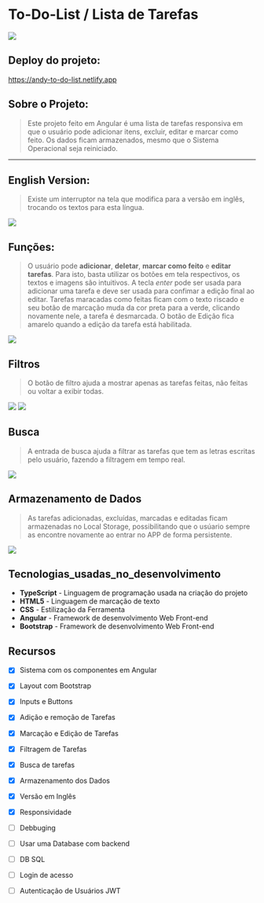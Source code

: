 # To-Do-List / Lista de Tarefas

<img src="src/assets/images/App-To-Do-List.png"/>

## Deploy do projeto:

<https://andy-to-do-list.netlify.app>

## Sobre o Projeto:

> Este projeto feito em Angular é uma lista de tarefas responsiva em que o usuário pode adicionar itens, excluir, editar e marcar como feito. Os dados ficam armazenados, mesmo que o Sistema Operacional seja reiniciado.

<hr>

## English Version:

> Existe um interruptor na tela que modifica para a versão em inglês, trocando os textos para esta língua.

<img src="src/assets/images/versions.png"/>

## Funções:

> O usuário pode **adicionar**, **deletar**, **marcar como feito** e **editar tarefas**. Para isto, basta utilizar os botões em tela respectivos,
os textos e imagens são intuitivos. A tecla *enter* pode ser usada para adicionar uma tarefa e deve ser usada para confimar a edição final ao editar.
> Tarefas maracadas como feitas ficam com o texto riscado e seu botão de marcação muda da cor preta para a verde, clicando novamente nele, a tarefa é desmarcada. O botão de Edição fica amarelo quando a edição
da tarefa está habilitada.

<img src="src/assets/images/Edição.png"/>

## Filtros

> O botão de filtro ajuda a mostrar apenas as tarefas feitas, não feitas ou voltar a exibir todas.

<img src="src/assets/images/Filtro.png"/>
<img src="src/assets/images/Done_Undone.png"/>

## Busca

> A entrada de busca ajuda a filtrar as tarefas que tem as letras escritas pelo usuário, fazendo a filtragem em tempo real.

<img src="src/assets/images/Busca.png"/>

## Armazenamento de Dados

> As tarefas adicionadas, excluídas, marcadas e editadas ficam armazenadas no Local Storage, possibilitando que o usúario sempre as encontre
novamente ao entrar no APP de forma persistente.

<img src="src/assets/images/Storage.png"/>

## Tecnologias_usadas_no_desenvolvimento

* **TypeScript** - Linguagem de programação usada na criação do projeto
* **HTML5** - Linguagem de marcação de texto
* **CSS** - Estilização da Ferramenta
* **Angular** - Framework de desenvolvimento Web Front-end
* **Bootstrap** - Framework de desenvolvimento Web Front-end

## Recursos

- [x] Sistema com os componentes em Angular
- [x] Layout com Bootstrap
- [x] Inputs e Buttons
- [x] Adição e remoção de Tarefas
- [x] Marcação e Edição de Tarefas
- [x] Filtragem de Tarefas
- [x] Busca de tarefas
- [x] Armazenamento dos Dados
- [x] Versão em Inglês
- [x] Responsividade
- [ ] Debbuging
- [ ] Usar uma Database com backend
- [ ] DB SQL
- [ ] Login de acesso
- [ ] Autenticação de Usuários JWT








